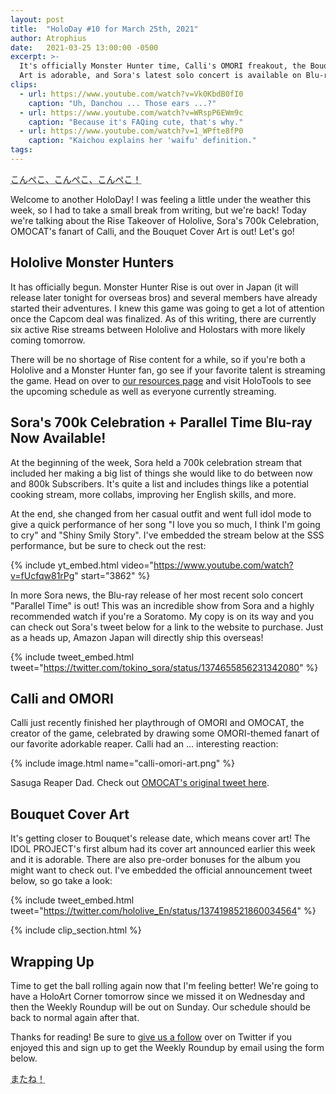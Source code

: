```yaml
---
layout: post
title:  "HoloDay #10 for March 25th, 2021"
author: Atrophius
date:   2021-03-25 13:00:00 -0500
excerpt: >-
  It's officially Monster Hunter time, Calli's OMORI freakout, the Bouquet Cover
  Art is adorable, and Sora's latest solo concert is available on Blu-ray!
clips:
  - url: https://www.youtube.com/watch?v=Vk0KbdB0fI0
    caption: "Uh, Danchou ... Those ears ...?"
  - url: https://www.youtube.com/watch?v=WRspP6EWm9c
    caption: "Because it's FAQing cute, that's why."
  - url: https://www.youtube.com/watch?v=1_WPfte8fP0
    caption: "Kaichou explains her 'waifu' definition."
tags:
---
```


<abbr title="Konpeko, konpeko, konpeko! (Pekora's greeting)">こんぺこ、こんぺこ、こんぺこ！</abbr>

Welcome to another HoloDay! I was feeling a little under the weather this week,
so I had to take a small break from writing, but we're back! Today we're talking
about the Rise Takeover of Hololive, Sora's 700k Celebration, OMOCAT's fanart
of Calli, and the Bouquet Cover Art is out! Let's go!

## Hololive Monster Hunters

It has officially begun. Monster Hunter Rise is out over in Japan (it will
release later tonight for overseas bros) and several members have already
started their adventures. I knew this game was going to get a lot of attention
once the Capcom deal was finalized. As of this writing, there are currently
six active Rise streams between Hololive and Holostars with more likely coming
tomorrow.

There will be no shortage of Rise content for a while, so if you're both a
Hololive and a Monster Hunter fan, go see if your favorite talent is streaming
the game. Head on over to [our resources page][TWIHLResources] and visit
HoloTools to see the upcoming schedule as well as everyone currently streaming.

## Sora's 700k Celebration + Parallel Time Blu-ray Now Available!

At the beginning of the week, Sora held a 700k celebration stream that included
her making a big list of things she would like to do between now and 800k
Subscribers. It's quite a list and includes things like a potential cooking
stream, more collabs, improving her English skills, and more.

At the end, she changed from her casual outfit and went full idol mode to give
a quick performance of her song "I love you so much, I think I'm going to cry"
and "Shiny Smily Story". I've embedded the stream below at the SSS performance,
but be sure to check out the rest:

{% include yt_embed.html video="https://www.youtube.com/watch?v=fUcfqw81rPg" start="3862" %}

In more Sora news, the Blu-ray release of her most recent solo concert "Parallel
Time" is out! This was an incredible show from Sora and a highly recommended
watch if you're a Soratomo. My copy is on its way and you can check out Sora's
tweet below for a link to the website to purchase. Just as a heads up, Amazon
Japan will directly ship this overseas!

{% include tweet_embed.html tweet="https://twitter.com/tokino_sora/status/1374655856231342080" %}

## Calli and OMORI

Calli just recently finished her playthrough of OMORI and OMOCAT, the creator of
the game, celebrated by drawing some OMORI-themed fanart of our favorite
adorkable reaper. Calli had an ... interesting reaction:

{% include image.html name="calli-omori-art.png" %}

Sasuga Reaper Dad. Check out [OMOCAT's original tweet here](https://twitter.com/_omocat/status/1374116319642017798).

## Bouquet Cover Art

It's getting closer to Bouquet's release date, which means cover art! The
IDOL PROJECT's first album had its cover art announced earlier this week and it
is adorable. There are also pre-order bonuses for the album you might want to
check out. I've embedded the official announcement tweet below, so go take a
look:

{% include tweet_embed.html tweet="https://twitter.com/hololive_En/status/1374198521860034564" %}

{% include clip_section.html %}

## Wrapping Up

Time to get the ball rolling again now that I'm feeling better! We're going to
have a HoloArt Corner tomorrow since we missed it on Wednesday and then the
Weekly Roundup will be out on Sunday. Our schedule should be back to normal
again after that.

Thanks for reading! Be sure to [give us a follow][TWIHLTwitter] over on Twitter
if you enjoyed this and sign up to get the Weekly Roundup by email using the
form below.

<abbr title="See you!">またね！</abbr>

[TWIHLTwitter]: <https://twitter.com/WeekInHololive>
[TWIHLResources]: </resources>